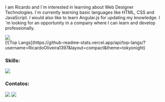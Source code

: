I am Ricardo and I´m interested in learning about Web Designer Technologies.
I´m currently learning basic languages like HTML, CSS and JavaScript. I would also like to learn Angular.js for updating my knowledge. 
I´m looking for an opportunity in a company where I can learn and develop professionally.

   <div>
    <img src="https://github-readme-stats.vercel.app/api?username=RicardoOliveira1397&show_icons=true&theme=tokyonight" />
   </div>
    [![Top Langs](https://github-readme-stats.vercel.app/api/top-langs/?username=RicardoOliveira1397&layout=compact&theme=tokyonight)
  
### Skills:
  <div>
    <a href="https://skillicons.dev">
      <img src="https://skillicons.dev/icons?i=html,css,js,nodejs,angular,postgres&theme=dark"/>
    </a>
  </div>
  
  ### Contatos:
<div>
  <a href = "mailto:rick.firmeoliveira2@gmail.com"><img src="https://img.shields.io/badge/Gmail-D14836?style=for-the-badge&logo=gmail&logoColor=white" target="_blank"></a>
  <a href="https://www.linkedin.com/in/ricardo-oliveira-801384149/" target="_blank"><img src="https://img.shields.io/badge/-LinkedIn-%230077B5?style=for-the-badge&logo=linkedin&logoColor=white"  target="_blank"></a>   
</div>
